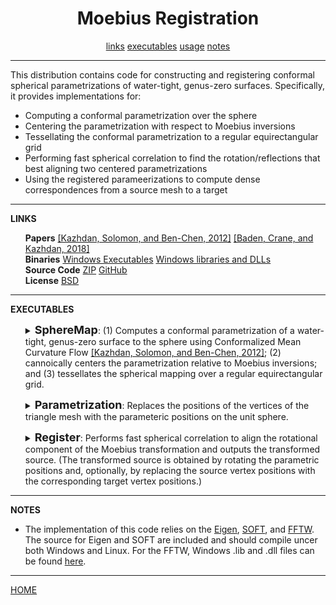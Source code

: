 <CENTER><H1>Moebius Registration</H1></CENTER>
<CENTER>
<A HREF="#LINKS">links</A>
<A HREF="#EXECUTABLE">executables</A>
<A HREF="#USAGE">usage</A>
<A HREF="#NOTES">notes</A>
</CENTER>
<HR>
This distribution contains code for constructing and registering conformal spherical parametrizations of water-tight, genus-zero surfaces. Specifically, it provides implementations for:
<UL>
<LI>Computing a conformal parametrization over the sphere
<LI>Centering the parametrization with respect to Moebius inversions
<LI>Tessellating the conformal parametrization to a regular equirectangular grid
<LI>Performing fast spherical correlation to find the rotation/reflections that best aligning two centered parametrizations
<LI>Using the registered parameerizations to compute dense correspondences from a source mesh to a target
</UL>
<HR>
<A NAME="LINKS"><B>LINKS</B></A><br>
<UL>
<B>Papers</B> <A HREF="http://www.cs.jhu.edu/~misha/MyPapers/SGP12.pdf">[Kazhdan, Solomon, and Ben-Chen, 2012]</A> <A href="http://www.cs.jhu.edu/~misha/MyPapers/SGP18.pdf">[Baden, Crane, and Kazhdan, 2018]</A><br>
<B>Binaries</B> <A href="MoebiusRegistration.x64.zip">Windows Executables</A> <A href="MoebiuseRegistration.x64.lib.zip">Windows libraries and DLLs</A><br>
<B>Source Code</B> <A href="MoebiusRegistration.zip">ZIP</A> <A HREF="https://github.com/mkazhdan/MoebiusRegistration">GitHub</A><br>
<B>License</B> <A href="license.txt">BSD</A><br>
</UL>

<HR>
<A NAME="EXECUTABLES"><B>EXECUTABLES</B></A><br>

<ul>
<dl>
<DETAILS>
<SUMMARY>
<font size="+1"><b>SphereMap</b></font>:
(1) Computes a conformal parametrization of a water-tight, genus-zero surface to the sphere using Conformalized Mean Curvature Flow <A HREF="http://www.cs.jhu.edu/~misha/MyPapers/SGP12.pdf">[Kazhdan, Solomon, and Ben-Chen, 2012]</A>; (2) cannoically centers the parametrization relative to Moebius inversions; and (3) tessellates the spherical mapping over a regular equirectangular grid.
</SUMMARY>
<dt><b>--in</b> &lt;<i>input mesh</i>&gt;</dt>
<dd> This string is the name of the file from which the point set will be read.<br>
The file is assumed to be in the <a href="http://www.cc.gatech.edu/projects/large_models/ply.html">PLY</a> format.<br>
</dd>

<dt>[<b>--out</b> &lt;<i>output triangle mesh</i>&gt;]</dt>
<dd> This string is the name of the file to which the triangle mesh will be written.<br>
The file is written in <a href="http://www.cc.gatech.edu/projects/large_models/ply.html">PLY</a> format and will contain vertices with fields "x", "y", "z" (for the original vertex positions), "px", "py", "pz" (for the associated positions on the unit sphere), and "red", "green", "blue" (for the per-vertex colors). If the input contains colors, they will be copied to the output. Otherwise, colors are assigned using the surface normals.
</dd>

<dt>[<b>--outT</b> &lt;<i>output tessellated triangle mesh</i>&gt;]</dt>
<dd> This string is the name of the file to which the mesh obtained by tessellating against a regular equirectangular grid will be written.<br>
The file is written in <a href="http://www.cc.gatech.edu/projects/large_models/ply.html">PLY</a> format and will contain vertices with fields "x", "y", "z" (for the original vertex positions), "px", "py", "pz" (for the associated positions on the unit sphere), and "red", "green", "blue" (for the per-vertex colors). If the input contains colors, they will be copied to the output. Otherwise, colors are assigned using the surface normals.
</dd>

<dt>[<b>--outG</b> &lt;<i>output spherical grid</i>&gt;]</dt>
<dd> This string is the name of the file to which the spherical grid of conformal factors will be written.<br>
If the file extension is ".sgrid", the grid will be written as a 2D array of values (in binary). If the file extension is ".ply", the grid will be visualized as a triangle mesh obtained by scaling points on the unit sphere in proportion to their value.
</dd>

<dt>[<b>--iters</b> &lt;<i>number of CMCF iterations</i>&gt;]</dt>
<dd> This integer values specifies the number of Conformalized Mean Curvature Flow iterations to be used to obtain the conformal spherical parametrization.<br>
The default value for this parameter is 100.
</dd>

<dt>[<b>--stepSize</b> &lt;<i>the temporal size of each CMCF step</i>&gt;]</dt>
<dd> This floating point values specifies the units for the temporal discretization of the Conformalized Mean Curvature Flow.<br>
The default value for this parameter is 0.1.
</dd>

<dt>[<b>--cutOff</b> &lt;<i>Moebius centering cut-off</i>&gt;]</dt>
<dd> This floating point value specifies the threshold for terminating the Moebius centering iterations.<br>
The default value for this parameter is 10^(-10).
</dd>

<dt>[<b>--degree</b> &lt;<i>spherical harmonics degree</i>&gt;]</dt>
<dd> This integer value specifies the degrees of the spherical harmonics that should be centered out using explicit advection.<BR>
If this parameter is not specified, the code reverts to centering with respect to Moebius inversions.<BR>
Only degrees 1, 2, 3, and 4 are supported at this point.
</dd>

<dt>[<b>--aSteps</b> &lt;<i>advection steps</i>&gt;]</dt>
<dd> If a spherical harmonic degree is specified, this integer value specifies the number of advection steps to be performed within each centering step.<BR>
The default value for this parameter is 4.
</dd>

<dt>[<b>--aStepSize</b> &lt;<i>advection step size</i>&gt;]</dt>
<dd> If a spherical harmonic degree is specified, this floating point value specifies the size of each advection step.<BR>
The default value for this parameter is 0.25.<BR>
<I>If the resulting spherical parameterization exhibits triangle flips, it is likely that the advection step size should be reduced.</I>
</dd>

<dt>[<b>--res</b> &lt;<i>equirectangular grid resolution</i>&gt;]</dt>
<dd> This integer value specifies the resolution of the equirectangular grid used to tessellate the spherical parametrization.<br>
The default value for this parameter is 256.
</dd>

<dt>[<b>--smooth</b> &lt;<i>spherical diffusion time</i>&gt;]</dt>
<dd> This floating point value specifies the temporal duration for the heat diffusion used to antialias the sampled spherical function.<br>
The default value for this parameter is 0.0005.
</dd>

<dt>[<b>--random</b>]</dt>
<dd> If enabled, this flag specifies that the vertices of the input mesh should be assigned random positions within the unit ball before performing the Conformalized Mean Curvature Flow. (But after extracting the stiffness matrix.)
</dd>

<dt>[<b>--noCenter</b>]</dt>
<dd> If enabled, no Moebius centering is performed after computing the conformal spherical parametrization.
</dd>

<dt>[<b>--collapse</b>]</dt>
<dd> If enabled, the triangles are falling into a single equirectangular cell are collapsed into a single quad before extracting the spherical tessellation.
</dd>

<dt>[<b>--ascii</b>]</dt>
<dd> If enabled, all PLY files are output in ASCII mode.
</dd>

<dt>[<b>--verbose</b>]</dt>
<dd> If enabled, details regarding the running times of the different stages of processing are output.
</dd>

</DETAILS>
</dl>
</ul>


<ul>
<dl>
<DETAILS>
<SUMMARY>
<font size="+1"><b>Parametrization</b></font>:
Replaces the positions of the vertices of the triangle mesh with the parameteric positions on the unit sphere.
</SUMMARY>
<dt><b>--in</b> &lt;<i>input mesh</i>&gt;</dt>
<dd> This string is the name of the file from which the parametrized triangle mesh will be read.<br>
The file is assumed to be in the <a href="http://www.cc.gatech.edu/projects/large_models/ply.html">PLY</a> format and should contain fields "x", "y", "z" (for the original vertex positions), and "px", "py", "pz" (for the associated positions on the unit sphere).
</dd>

<dt>[<b>--out</b> &lt;<i>output triangle mesh</i>&gt;]</dt>
<dd> This string is the name of the file to which the triangle mesh will be written.<br>
The file is written in <a href="http://www.cc.gatech.edu/projects/large_models/ply.html">PLY</a> format and will contain vertices with fields "x", "y", "z" (for the positions of the parameterization on the unit sphere). If the input mesh contains per-vertex colors, these will be preserved in the output.
</dd>

</DETAILS>
</dl>
</ul>


<ul>
<dl>
<DETAILS>
<SUMMARY>
<font size="+1"><b>Register</b></font>:
Performs fast spherical correlation to align the rotational component of the Moebius transformation and outputs the transformed source. (The transformed source is obtained by rotating the parametric positions and, optionally, by replacing the source vertex positions with the corresponding target vertex positions.)
</SUMMARY>
<dt><b>--in</b> &lt;<i>input source/target</i>&gt;</dt>
<dd> These pair of strings are the names of the source and target file from which the spherical parameterizations will be read.<br>
The files are either both in the <a href="http://www.cc.gatech.edu/projects/large_models/ply.html">PLY</a> format and should contain fields "x", "y", "z" (for the original vertex positions), and "px", "py", "pz" (for the associated positions on the unit sphere), or they should be the ".sgrid" files output by <B>SphereMap</B>.
</dd>

<dt>[<b>--out</b> &lt;<i>output triangle mesh</i>&gt;]</dt>
<dd> This string is the name of the file containing the source mesh with vertex positions on the target.<br>
The file is written in <a href="http://www.cc.gatech.edu/projects/large_models/ply.html">PLY</a> format.<br>
Note that this output is only supported in the case that the input is in PLY format.
</dd>

<dt>[<b>--res</b> &lt;<i>equirectangular grid resolution</i>&gt;]</dt>
<dd> This integer value specifies the resolution of the equirectangular grid used to tessellate the spherical parametrization.<br>
The default value for this parameter is 256.<br>
Note that this is only used in the case that the intput is in PLY formate.
</dd>

<dt>[<b>--smooth</b> &lt;<i>spherical diffusion time</i>&gt;]</dt>
<dd> This floating point value specifies the temporal duration for the heat diffusion used to antialias the sampled spherical function.<br>
The default value for this parameter is 0.0005.<br>
Note that this is only used in the case that the input is in PLY format.
</dd>

<dt>[<b>--cType</b> &lt;<i>correlation type</i>&gt;]</dt>
<dd> This integer value specifies how to perform correlation. A vlaue of <b>1</B> indicates that correlation should only be performed over the orthogonal transformations with determinant 1. A value of <B>2</B> indicates that the correlation should only be performed over the orthogonal transformations with determinant -1. A value of <B>3</B> indicates that the correlation should be performed over all orthogonal transformations.
The default value for this parameter is 1.
</dd>

<dt>[<b>--correspondence</b>]</dt>
<dd> If enabled, the output mesh is defined by using the triangulation of the source and setting the vertex positions to the corresponding positions on the target. Otherwise, the parameteric coordinates of the source are rotated.<BR>
Note that this is only used in the case that the input is in PLY format.
</dd>

<dt>[<b>--verbose</b>]</dt>
<dd> If enabled, details regarding the running times of the different stages of processing are output.
</dd>


</DETAILS>
</dl>
</ul>


<HR>
<A NAME="NOTES"><B>NOTES</B></A><br>
<UL>
<LI> The implementation of this code relies on the <A HREF="http://eigen.tuxfamily.org/">Eigen</A>, <A HREF="https://www.cs.dartmouth.edu/~geelong/soft/">SOFT</A>, and <A HREF="http://www.fftw.org/">FFTW</A>. The source for Eigen and SOFT are included and should compile uncer both Windows and Linux. For the FFTW, Windows .lib and .dll files can be found <A href="MoebiuseRegistration.x64.lib.zip">here</A>.
</UL>


<HR>
<A HREF="http://www.cs.jhu.edu/~misha">HOME</A>